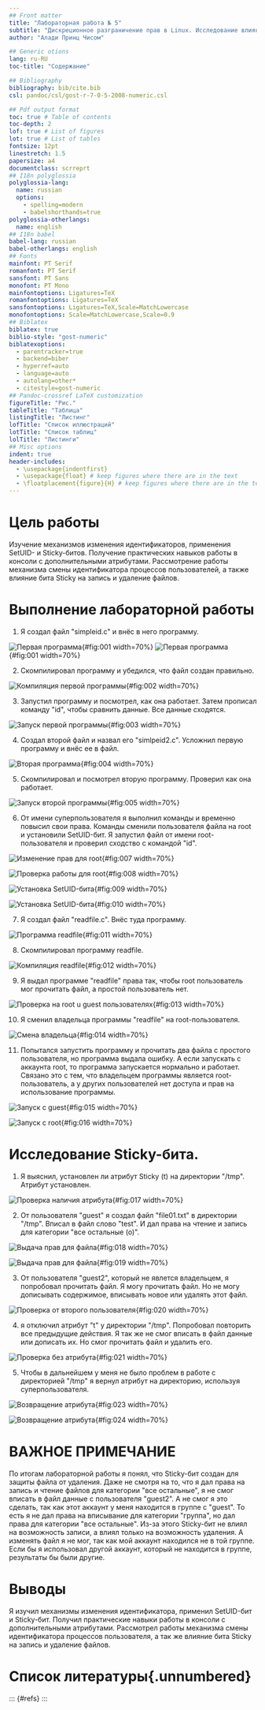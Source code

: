 ```yaml
---
## Front matter
title: "Лабораторная работа № 5"
subtitle: "Дискреционное разграничение прав в Linux. Исследование влияния дополнительных атрибуто"
author: "Алади Принц Чисом"

## Generic otions
lang: ru-RU
toc-title: "Содержание"

## Bibliography
bibliography: bib/cite.bib
csl: pandoc/csl/gost-r-7-0-5-2008-numeric.csl

## Pdf output format
toc: true # Table of contents
toc-depth: 2
lof: true # List of figures
lot: true # List of tables
fontsize: 12pt
linestretch: 1.5
papersize: a4
documentclass: scrreprt
## I18n polyglossia
polyglossia-lang:
  name: russian
  options:
	- spelling=modern
	- babelshorthands=true
polyglossia-otherlangs:
  name: english
## I18n babel
babel-lang: russian
babel-otherlangs: english
## Fonts
mainfont: PT Serif
romanfont: PT Serif
sansfont: PT Sans
monofont: PT Mono
mainfontoptions: Ligatures=TeX
romanfontoptions: Ligatures=TeX
sansfontoptions: Ligatures=TeX,Scale=MatchLowercase
monofontoptions: Scale=MatchLowercase,Scale=0.9
## Biblatex
biblatex: true
biblio-style: "gost-numeric"
biblatexoptions:
  - parentracker=true
  - backend=biber
  - hyperref=auto
  - language=auto
  - autolang=other*
  - citestyle=gost-numeric
## Pandoc-crossref LaTeX customization
figureTitle: "Рис."
tableTitle: "Таблица"
listingTitle: "Листинг"
lofTitle: "Список иллюстраций"
lotTitle: "Список таблиц"
lolTitle: "Листинги"
## Misc options
indent: true
header-includes:
  - \usepackage{indentfirst}
  - \usepackage{float} # keep figures where there are in the text
  - \floatplacement{figure}{H} # keep figures where there are in the text
---
```


# Цель работы
Изучение механизмов изменения идентификаторов, применения SetUID- и Sticky-битов. Получение практических навыков работы в консоли с дополнительными атрибутами. Рассмотрение работы механизма смены идентификатора процессов пользователей, а также влияние бита Sticky на запись и удаление файлов.


# Выполнение лабораторной работы
1) Я создал файл "simpleid.c" и внёс в него программу.

![Первая программа](image/1.png){#fig:001 width=70%}
![Первая программа](image/2.png){#fig:001 width=70%}

2) Скомпилировал программу и убедился, что файл создан правильно.

![Компиляция первой программы](image/3.png){#fig:002 width=70%}

3) Запустил программу и посмотрел, как она работает. Затем прописал команду "id", чтобы сравнить данные. Все данные сходятся. 

![Запуск первой программы](image/4.png){#fig:003 width=70%}

4) Создал второй файл и назвал его "simlpeid2.c". Усложнил первую программу и внёс ее в файл.

![Вторая программа](image/5.png){#fig:004 width=70%}

5) Скомпилировал и посмотрел вторую программу. Проверил как она работает.

![Запуск второй программы](image/6.png){#fig:005 width=70%}

6) От имени суперпользователя я выполнил команды и временно повысил свои права. Команды сменили пользователя файла на root и установили SetUID-бит. Я запустил файл от имени root-пользователя и проверил сходство с командой "id".

![Изменение прав для root](image/7.png){#fig:007 width=70%}

![Проверка работы для root](image/8.png){#fig:008 width=70%}

![Установка SetUID-бита](image/9.png){#fig:009 width=70%}

![Установка SetUID-бита](image/10.png){#fig:010 width=70%}

7) Я создал файл "readfile.c". Внёс туда программу.

![Программа readfile](image/11.png){#fig:011 width=70%}

8) Скомпилировал программу readfile.

![Компиляция readfile](image/12.png){#fig:012 width=70%}

9) Я выдал программе "readfile" права так, чтобы root пользователь мог прочитать файл, а простой пользователь нет. 

![Проверка на root u guest пользователях](image/13.png){#fig:013 width=70%}

10) Я сменил владельца программы "readfile" на root-пользователя. 

![Смена владельца](image/14.png){#fig:014 width=70%}

11) Попытался запустить программу и прочитать два файла с простого пользователя, но программа выдала ошибку. А если запускать с аккаунта root, то программа запускается нормально и работает. Связано это с тем, что владельцем программы является root-пользователь, а у других пользователей нет доступа и прав на использование программы. 

![Запуск с guest](image/15.png){#fig:015 width=70%}

![Запуск с root](image/16.png){#fig:016 width=70%}

# Исследование Sticky-бита.

1) Я выяснил, установлен ли атрибут Sticky (t) на директории "/tmp". Атрибут установлен.

![Проверка наличия атрибута](image/17.png){#fig:017 width=70%}

2) От пользователя "guest" я создал файл "file01.txt" в  директории "/tmp". Вписал в файл слово "test". И дал права на чтение и запись для категории "все остальные (о)".

![Выдача прав для файла](image/18.png){#fig:018 width=70%}

![Выдача прав для файла](image/19.png){#fig:019 width=70%}

3) От пользователя "guest2", который не явлется владельцем, я попробовал прочитать файл. Я могу прочитать файл. Но не могу дописывать содержимое, вписывать новое или удалять этот файл. 

![Проверка от второго пользователя](image/20.png){#fig:020 width=70%}

4) я отключил атрибут "t" у директории "/tmp". Попробовал повторить все предыдущие действия. Я так же не смог вписать в файл данные или дописать их. Но смог прочитать файл и удалить его. 

![Проверка без атрибута](image/21.png){#fig:021 width=70%}

5) Чтобы в дальнейшем у меня не было проблем в работе с директорией "/tmp" я вернул атрибут на директорию, используя суперпользователя. 

![Возвращение атрибута](image/23.png){#fig:023 width=70%}

![Возвращение атрибута](image/24.png){#fig:024 width=70%}

# ВАЖНОЕ ПРИМЕЧАНИЕ

По итогам лабораторной работы я понял, что Sticky-бит создан для защиты файла от удаления. Даже не смотря на то, что я дал права на запись и чтение файлов для категории "все остальные", я не смог вписать в файл данные с пользователя "guest2". А не смог я это сделать, так как этот аккаунт у меня находится в группе с "guest". То есть я не дал права на вписывание для категории "группа", но дал права для категории "все остальные". Из-за этого Sticky-бит не влиял на возможность записи, а влиял только на возможность удаления. А изменять файл я не мог, так как мой аккаунт находился не в той группе. Если бы я использовал другой аккаунт, который не находится в группе, результаты бы были другие.

# Выводы

Я изучил механизмы изменения идентификатора, применил SetUID-бит и Stickу-бит. Получил практические навыки работы в консоли с дополнительными атрибутами. Рассмотрел работы механизма смены идентификатора процессов пользователя, а так же влияние бита Sticky на запись и удаление файлов. 


# Список литературы{.unnumbered}

::: {#refs}
:::
